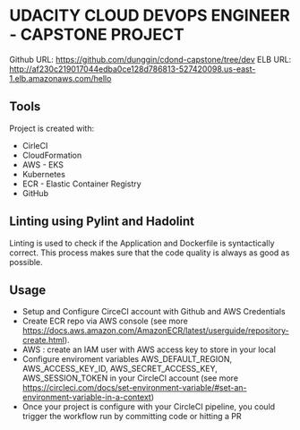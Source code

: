 # UDACITY CLOUD DEVOPS ENGINEER - CAPSTONE PROJECT

Github URL: https://github.com/dunggin/cdond-capstone/tree/dev
ELB URL: http://af230c219017044edba0ce128d786813-527420098.us-east-1.elb.amazonaws.com/hello


## Tools

Project is created with:

- CirleCI
- CloudFormation
- AWS - EKS
- Kubernetes
- ECR - Elastic Container Registry
- GitHub


## Linting using Pylint and Hadolint

Linting is used to check if the Application and Dockerfile is syntactically correct.
This process makes sure that the code quality is always as good as possible.


## Usage

- Setup and Configure CirceCI account with Github and AWS Credentials
- Create ECR repo via AWS console (see more https://docs.aws.amazon.com/AmazonECR/latest/userguide/repository-create.html).
- AWS : create an IAM user with AWS access key to store in your local
- Configure enviroment variables AWS_DEFAULT_REGION, AWS_ACCESS_KEY_ID, AWS_SECRET_ACCESS_KEY, AWS_SESSION_TOKEN in your CircleCI account (see more https://circleci.com/docs/set-environment-variable/#set-an-environment-variable-in-a-context)
- Once your project is configure with your CircleCI pipeline, you could trigger the workflow run by committing code or hitting a PR